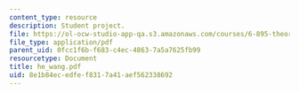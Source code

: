 ```yaml
---
content_type: resource
description: Student project.
file: https://ol-ocw-studio-app-qa.s3.amazonaws.com/courses/6-895-theory-of-parallel-systems-sma-5509-fall-2003/8e1b84ecedfef8317a41aef562338692_he_wang.pdf
file_type: application/pdf
parent_uid: 0fcc1f6b-f683-c4ec-4863-7a5a7625fb99
resourcetype: Document
title: he_wang.pdf
uid: 8e1b84ec-edfe-f831-7a41-aef562338692
---
```

